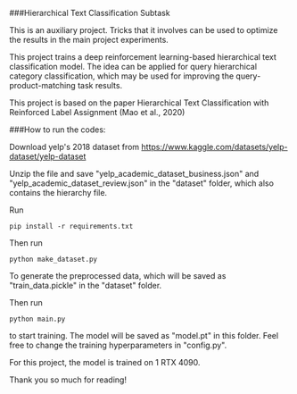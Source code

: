 ###Hierarchical Text Classification Subtask

This is an auxiliary project. Tricks that it involves can be used to optimize the results in the main project experiments.

This project trains a deep reinforcement learning-based hierarchical text classification model. The idea can be applied for query hierarchical category classification, which may be used for improving the query-product-matching task results. 

This project is based on the paper Hierarchical Text Classification with Reinforced Label Assignment (Mao et al., 2020)

###How to run the codes:

Download yelp's 2018 dataset from https://www.kaggle.com/datasets/yelp-dataset/yelp-dataset

Unzip the file and save "yelp_academic_dataset_business.json" and "yelp_academic_dataset_review.json" in the "dataset" folder, which also contains the hierarchy file.

Run

```
pip install -r requirements.txt 
```

Then run 

```
python make_dataset.py
```

To generate the preprocessed data, which will be saved as "train_data.pickle" in the "dataset" folder.

Then run 

```
python main.py
```

to start training. The model will be saved as "model.pt" in this folder. Feel free to change the training hyperparameters in "config.py".

For this project, the model is trained on 1 RTX 4090.

Thank you so much for reading!
